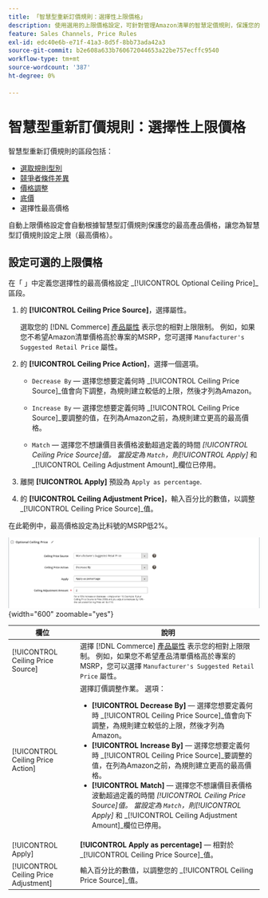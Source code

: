 ```yaml
---
title: 「智慧型重新訂價規則：選擇性上限價格」
description: 使用選用的上限價格設定，可針對管理Amazon清單的智慧定價規則，保護您的最高產品價格。
feature: Sales Channels, Price Rules
exl-id: edc40e6b-e71f-41a3-8d5f-8bb73ada42a3
source-git-commit: b2e608a633b760672044653a22be757ecffc9540
workflow-type: tm+mt
source-wordcount: '387'
ht-degree: 0%

---
```


# 智慧型重新訂價規則：選擇性上限價格

智慧型重新訂價規則的區段包括：

- [選取規則型別](./intelligent-repricing-rules.md)
- [競爭者條件差異](./competitor-conditional-variances.md)
- [價格調整](./price-adjustment.md)
- [底價](./floor-price.md)
- 選擇性最高價格

自動上限價格設定會自動根據智慧型訂價規則保護您的最高產品價格，讓您為智慧型訂價規則設定上限（最高價格）。

## 設定可選的上限價格

在「 」中定義您選擇性的最高價格設定 _[!UICONTROL Optional Ceiling Price]_區段。

1. 的 **[!UICONTROL Ceiling Price Source]**，選擇屬性。

   選取您的 [!DNL Commerce] [產品屬性](https://experienceleague.adobe.com/docs/commerce-admin/catalog/product-attributes/product-attributes.html) 表示您的相對上限限制。 例如，如果您不希望Amazon清單價格高於專案的MSRP，您可選擇 `Manufacturer's Suggested Retail Price` 屬性。

1. 的 **[!UICONTROL Ceiling Price Action]**，選擇一個選項。

   - `Decrease By`  — 選擇您想要定義何時 _[!UICONTROL Ceiling Price Source]_值會向下調整，為規則建立較低的上限，然後才列為Amazon。

   - `Increase By`  — 選擇您想要定義何時 _[!UICONTROL Ceiling Price Source]_要調整的值，在列為Amazon之前，為規則建立更高的最高價格。

   - `Match`  — 選擇您不想讓價目表價格波動超過定義的時間 _[!UICONTROL Ceiling Price Source]_值。 當設定為 `Match`，則_[!UICONTROL Apply]_ 和 _[!UICONTROL Ceiling Adjustment Amount]_欄位已停用。

1. 離開 **[!UICONTROL Apply]** 預設為 `Apply as percentage`.

1. 的 **[!UICONTROL Ceiling Adjustment Price]**，輸入百分比的數值，以調整 _[!UICONTROL Ceiling Price Source]_值。

在此範例中，最高價格設定為比料號的MSRP低2%。

![智慧型重新訂價規則 — 選擇性最高價格](assets/ob-intelligent-price-rule-ceiling.png){width="600" zoomable="yes"}

| 欄位 | 說明 |
|---------------------------------------|-----------------------------------------------------------------------------------------------------------------------------------------------------------------------------------------------------------------------------------------------------------------------------------------------------------------------------------------------------------------------------------------------------------------------------------------------------------------------------------------------------------------------------------------------------------------------------------------------------------------------------------------------------------------------------------------------------------------------------------------------------------|
| [!UICONTROL Ceiling Price Source] | 選擇 [!DNL Commerce] [產品屬性](https://experienceleague.adobe.com/docs/commerce-admin/catalog/product-attributes/product-attributes.html) 表示您的相對上限限制。 例如，如果您不希望產品清單價格高於專案的MSRP，您可以選擇 `Manufacturer's Suggested Retail Price` 屬性。 |
| [!UICONTROL Ceiling Price Action] | 選擇訂價調整作業。 選項：<ul><li>**[!UICONTROL Decrease By]**  — 選擇您想要定義何時 _[!UICONTROL Ceiling Price Source]_值會向下調整，為規則建立較低的上限，然後才列為Amazon。</li><li>**[!UICONTROL Increase By]**  — 選擇您想要定義何時 _[!UICONTROL Ceiling Price Source]_要調整的值，在列為Amazon之前，為規則建立更高的最高價格。</li><li>**[!UICONTROL Match]**  — 選擇您不想讓價目表價格波動超過定義的時間 _[!UICONTROL Ceiling Price Source]_值。 當設定為 `Match`，則_[!UICONTROL Apply]_ 和 _[!UICONTROL Ceiling Adjustment Amount]_欄位已停用。</li></ul> |
| [!UICONTROL Apply] | **[!UICONTROL Apply as percentage]**  — 相對於 _[!UICONTROL Ceiling Price Source]_值。 |
| [!UICONTROL Ceiling Price Adjustment] | 輸入百分比的數值，以調整您的 _[!UICONTROL Ceiling Price Source]_值。 |
